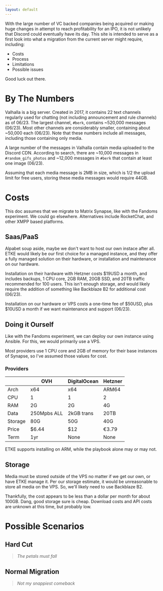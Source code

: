 ```yaml
---
layout: default
---
```

With the large number of VC backed companies being acquired or making huge changes in attempt to reach profitability for an IPO, it is not unlikely that Discord could eventually have its day.
This site is intended to serve as a first look into what a migration from the current server might require, including:
* Costs
* Process
* Limitations
* Possible issues

Good luck out there.

# By The Numbers
Valhalla is a big server. Created in 2017, it contains 22 text channels regularly used for chatting (not including announcement and rule channels) as of 06/23. 
The largest channel, `#berk`, contains ~520,000 messages (06/23). Most other channels are considerably smaller, containing about ~50,000 each (06/23). Note that these numbers include all messages, including those containing only media.

A large number of the messages in Valhalla contain media uploaded to the Discord CDN. According to search, there are ~10,000 messages in `#random_gifs_photos` and ~12,000 messages in `#berk` that contain at least one image (06/23). 

Assuming that each media message is 2MB in size, which is 1/2 the upload limit for free users, storing these media messages would require 44GB.

# Costs
This doc assumes that we migrate to Matrix Synapse, like with the Fandoms experiment. We could go elsewhere. Alternatives include RocketChat, and other XMPP based platforms. 

## Saas/PaaS
Alpabet soup aside, maybe we don't want to host our own instace after all. 
ETKE would likely be our first choice for a managed instance, and they offer a fully managed solution on their hardware, or installation and maintenance on our hardware. 

Installation on their hardware with Hetzner costs $19USD a month, and includes backups, 1 CPU core, 2GB RAM, 20GB SSD, and 20TB traffic recommended for 100 users. This isn't enough storage, and would likely require the addition of something like Backblaze B2 for additional cost (06/23).

Installation on our hardware or VPS costs a one-time fee of $50USD, plus $10USD a month if we want maintenance and support (06/23).

## Doing it Ourself
Like with the Fandoms experiment, we can deploy our own instance using Ansible. For this, we would primarily use a VPS.

Most providers use 1 CPU core and 2GB of memory for their base instances of Synapse, so I've assumed those values for cost.

### Providers

|         | OVH         | DigitalOcean | Hetzner |
|---------|-------------|--------------|---------|
| Arch    | x64         | x64          | ARM64   |
| CPU     | 1           | 1            | 2       |
| RAM     | 2G          | 2G           | 4G      |
| Data    | 250Mpbs ALL | 2kGB trans   | 20TB    |
| Storage | 80G         | 50G          | 40G     |
| Price   | $6.44       | $12          | €3.79   |
| Term    | 1yr         |  None        | None    |

ETKE supports installing on ARM, while the playbook alone may or may not. 
## Storage
Media must be stored outside of the VPS no matter if we get our own, or have ETKE manage it. Per our storage estimate, it would be unreasonable to store all media on the VPS. So, we'll likely need to use Backblaze B2. 

Thankfully, the cost appears to be less than a dollar per month for about 100GB. Dang, good storage sure is cheap. Download costs and API costs are unknown at this time, but probably low. 
# Possible Scenarios 

## Hard Cut
> *The petals must fall*

## Normal Migration
> *Not my snappiest comeback*